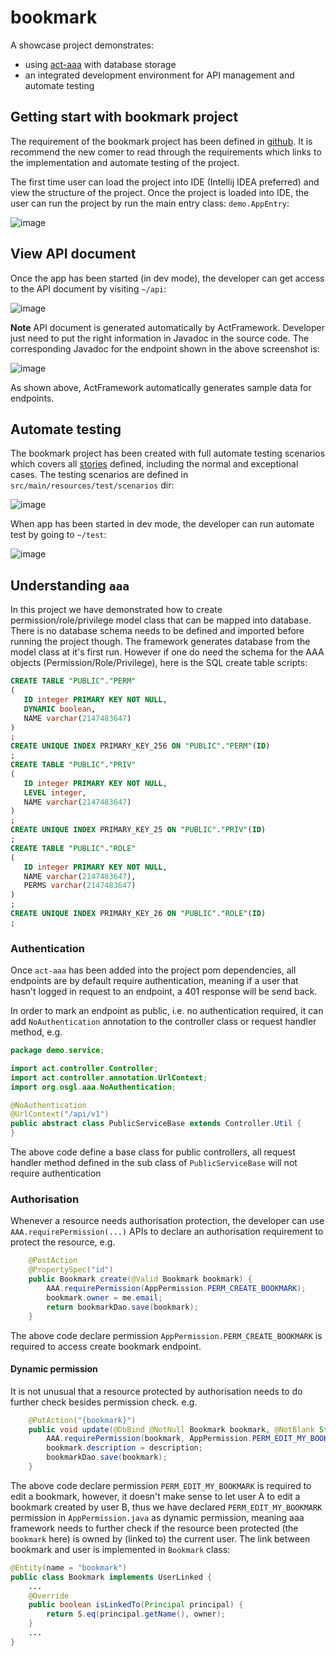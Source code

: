 # bookmark

A showcase project demonstrates:

* using [act-aaa](https://github.com/actframework/act-aaa-plugin) with database storage
* an integrated development environment for API management and automate testing

## Getting start with bookmark project

The requirement of the bookmark project has been defined in [github](https://github.com/act-gallery/bookmark/issues). It is recommend the new comer to read through the requirements which links to the implementation and automate testing of the project.

The first time user can load the project into IDE (Intellij IDEA preferred) and view the structure of the project. Once the project is loaded into IDE, the user can run the project by run the main entry class: `demo.AppEntry`:

![image](https://user-images.githubusercontent.com/216930/56090398-2dc64100-5ee5-11e9-986c-cdbeda0c0f6c.png)

## View API document

Once the app has been started (in dev mode), the developer can get access to the API document by visiting `~/api`:

![image](https://user-images.githubusercontent.com/216930/56090485-fefc9a80-5ee5-11e9-8e06-423fda393e59.png)

**Note** API document is generated automatically by ActFramework. Developer just need to put the right information in Javadoc in the source code. The corresponding Javadoc for the endpoint shown in the above screenshot is:

![image](https://user-images.githubusercontent.com/216930/56090501-32d7c000-5ee6-11e9-8c91-a6cc5a175e11.png)

As shown above, ActFramework automatically generates sample data for endpoints.

## Automate testing

The bookmark project has been created with full automate testing scenarios which covers all [stories](https://github.com/act-gallery/bookmark/issues) defined, including the normal and exceptional cases. The testing scenarios are defined in `src/main/resources/test/scenarios` dir:

![image](https://user-images.githubusercontent.com/216930/56090582-53ece080-5ee7-11e9-896b-538efffc5898.png)

When app has been started in dev mode, the developer can run automate test by going to `~/test`:

![image](https://user-images.githubusercontent.com/216930/56090606-b0e89680-5ee7-11e9-9802-49df2c02a9f8.png)

## Understanding `aaa`

In this project we have demonstrated how to create permission/role/privilege model class that can be mapped into database. There is no database schema needs to be defined and imported before running the project though. The framework generates database from the model class at it's first run. However if one do need the schema for the AAA objects (Permission/Role/Privilege), here is the SQL create table scripts:

```sql
CREATE TABLE "PUBLIC"."PERM"
(
   ID integer PRIMARY KEY NOT NULL,
   DYNAMIC boolean,
   NAME varchar(2147483647)
)
;
CREATE UNIQUE INDEX PRIMARY_KEY_256 ON "PUBLIC"."PERM"(ID)
;
CREATE TABLE "PUBLIC"."PRIV"
(
   ID integer PRIMARY KEY NOT NULL,
   LEVEL integer,
   NAME varchar(2147483647)
)
;
CREATE UNIQUE INDEX PRIMARY_KEY_25 ON "PUBLIC"."PRIV"(ID)
;
CREATE TABLE "PUBLIC"."ROLE"
(
   ID integer PRIMARY KEY NOT NULL,
   NAME varchar(2147483647),
   PERMS varchar(2147483647)
)
;
CREATE UNIQUE INDEX PRIMARY_KEY_26 ON "PUBLIC"."ROLE"(ID)
;
```

### Authentication

Once `act-aaa` has been added into the project pom dependencies, all endpoints are by default require authentication, meaning if a user that hasn't logged in request to an endpoint, a 401 response will be send back.

In order to mark an endpoint as public, i.e. no authentication required, it can add `NoAuthentication` annotation to the controller class or request handler method, e.g. 

```java
package demo.service;

import act.controller.Controller;
import act.controller.annotation.UrlContext;
import org.osgl.aaa.NoAuthentication;

@NoAuthentication
@UrlContext("/api/v1")
public abstract class PublicServiceBase extends Controller.Util {
}
```

The above code define a base class for public controllers, all request handler method defined in the sub class of `PublicServiceBase` will not require authentication

### Authorisation

Whenever a resource needs authorisation protection, the developer can use `AAA.requirePermission(...)` APIs to declare an authorisation requirement to protect the resource, e.g.

```java
    @PostAction
    @PropertySpec("id")
    public Bookmark create(@Valid Bookmark bookmark) {
        AAA.requirePermission(AppPermission.PERM_CREATE_BOOKMARK);
        bookmark.owner = me.email;
        return bookmarkDao.save(bookmark);
    }
```

The above code declare permission `AppPermission.PERM_CREATE_BOOKMARK` is required to access create bookmark endpoint.

#### Dynamic permission

It is not unusual that a resource protected by authorisation needs to do further check besides permission check. e.g. 

```java
    @PutAction("{bookmark}")
    public void update(@DbBind @NotNull Bookmark bookmark, @NotBlank String description) {
        AAA.requirePermission(bookmark, AppPermission.PERM_EDIT_MY_BOOKMARK);
        bookmark.description = description;
        bookmarkDao.save(bookmark);
    }
```

The above code declare permission `PERM_EDIT_MY_BOOKMARK` is required to edit a bookmark, however, it doesn't make sense to let user A to edit a bookmark created by user B, thus we have declared `PERM_EDIT_MY_BOOKMARK` permission in `AppPermission.java` as dynamic permission, meaning aaa framework needs to further check if the resource been protected (the `bookmark` here) is owned by (linked to) the current user. The link between bookmark and user is implemented in `Bookmark` class:

```java
@Entity(name = "bookmark")
public class Bookmark implements UserLinked {
    ...
    @Override
    public boolean isLinkedTo(Principal principal) {
        return S.eq(principal.getName(), owner);
    }
    ...
}
```
